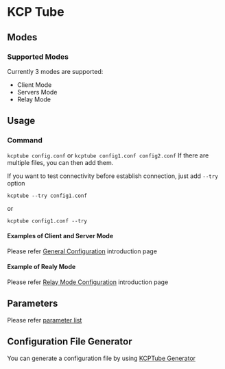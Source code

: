 # KCP Tube

## Modes

### Supported Modes
Currently 3 modes are supported:
- Client Mode
- Servers Mode
- Relay Mode

## Usage

### Command
`kcptube config.conf`
or
`kcptube config1.conf config2.conf`
If there are multiple files, you can then add them.

If you want to test connectivity before establish connection, just add ``--try`` option

```
kcptube --try config1.conf
```
or
```
kcptube config1.conf --try
```

#### Examples of Client and Server Mode
Please refer [General Configuration](client_server_en.md) introduction page

#### Example of Realy Mode
Please refer [Relay Mode Configuration](relay_mode_en.md) introduction page

## Parameters
Please refer [parameter list](parameters_en.md)

## Configuration File Generator

You can generate a configuration file by using [KCPTube Generator](https://github.com/cnbatch/KCPTubeGenerator)